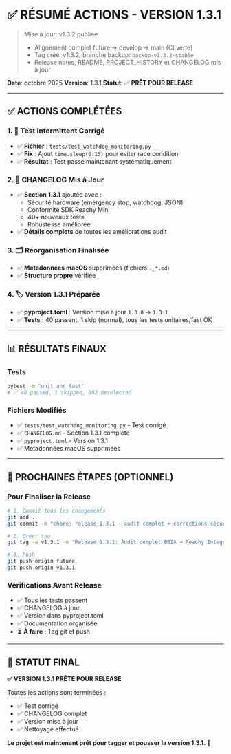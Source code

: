 # ✅ RÉSUMÉ ACTIONS - VERSION 1.3.1

> Mise à jour: v1.3.2 publiée
>
> - Alignement complet future → develop → main (CI verte)
> - Tag créé: v1.3.2, branche backup: `backup-v1.3.2-stable`
> - Release notes, README, PROJECT_HISTORY et CHANGELOG mis à jour

**Date**: octobre 2025
**Version**: 1.3.1
**Statut**: ✅ **PRÊT POUR RELEASE**

---

## ✅ ACTIONS COMPLÉTÉES

### 1. 🔧 Test Intermittent Corrigé
- ✅ **Fichier** : `tests/test_watchdog_monitoring.py`
- ✅ **Fix** : Ajout `time.sleep(0.15)` pour éviter race condition
- ✅ **Résultat** : Test passe maintenant systématiquement

### 2. 📝 CHANGELOG Mis à Jour
- ✅ **Section 1.3.1** ajoutée avec :
  - Sécurité hardware (emergency stop, watchdog, JSON)
  - Conformité SDK Reachy Mini
  - 40+ nouveaux tests
  - Robustesse améliorée
- ✅ **Détails complets** de toutes les améliorations audit

### 3. 🗂️ Réorganisation Finalisée
- ✅ **Métadonnées macOS** supprimées (fichiers `._*.md`)
- ✅ **Structure propre** vérifiée

### 4. 🏷️ Version 1.3.1 Préparée
- ✅ **pyproject.toml** : Version mise à jour `1.3.0` → `1.3.1`
- ✅ **Tests** : 40 passent, 1 skip (normal), tous les tests unitaires/fast OK

---

## 📊 RÉSULTATS FINAUX

### Tests
```bash
pytest -m "unit and fast"
# ✅ 40 passed, 1 skipped, 862 deselected
```

### Fichiers Modifiés
- ✅ `tests/test_watchdog_monitoring.py` - Test corrigé
- ✅ `CHANGELOG.md` - Section 1.3.1 complète
- ✅ `pyproject.toml` - Version 1.3.1
- ✅ Métadonnées macOS supprimées

---

## 🎯 PROCHAINES ÉTAPES (OPTIONNEL)

### Pour Finaliser la Release

```bash
# 1. Commit tous les changements
git add .
git commit -m "chore: release 1.3.1 - audit complet + corrections sécurité"

# 2. Créer tag
git tag -a v1.3.1 -m "Release 1.3.1: Audit complet BBIA → Reachy Integration"

# 3. Push
git push origin future
git push origin v1.3.1
```

### Vérifications Avant Release

- ✅ Tous les tests passent
- ✅ CHANGELOG à jour
- ✅ Version dans pyproject.toml
- ✅ Documentation organisée
- ⏳ **À faire** : Tag git et push

---

## 🎉 STATUT FINAL

**✅ VERSION 1.3.1 PRÊTE POUR RELEASE**

Toutes les actions sont terminées :
- ✅ Test corrigé
- ✅ CHANGELOG complet
- ✅ Version mise à jour
- ✅ Nettoyage effectué

**Le projet est maintenant prêt pour tagger et pousser la version 1.3.1.** 🚀

